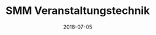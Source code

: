 ---
title:          "SMM Veranstaltungstechnik"
date:           "2018-07-05"
draft:          false
robotsExclude:  true
---